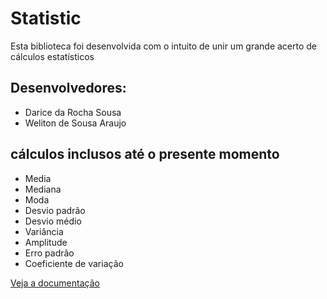 # Statistic

Esta biblioteca foi desenvolvida com o intuito de unir um grande acerto de cálculos estatísticos

## Desenvolvedores:
- Darice da Rocha Sousa
- Weliton de Sousa Araujo

## cálculos inclusos até o presente momento
- Media
- Mediana
- Moda
- Desvio padrão
- Desvio médio
- Variância
- Amplitude
- Erro padrão
- Coeficiente de variação


[Veja a documentação](https://welitonsousa.vercel.app/post?id=123)
